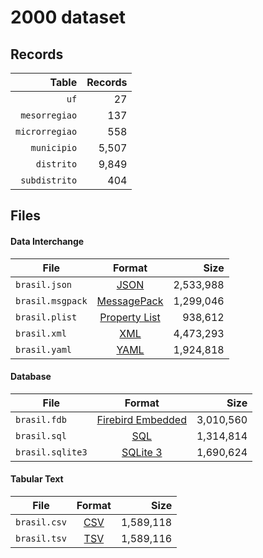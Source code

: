 # 2000 dataset

## Records

|          Table | Records |
| --------------:| -------:|
|           `uf` |      27 |
|  `mesorregiao` |     137 |
| `microrregiao` |     558 |
|    `municipio` |   5,507 |
|     `distrito` |   9,849 |
|  `subdistrito` |     404 |

## Files

#### Data Interchange

| File             | Format                                                       |      Size |
| ---------------- |:------------------------------------------------------------:| ---------:|
| `brasil.json`    | [JSON](https://en.wikipedia.org/wiki/JSON)                   | 2,533,988 |
| `brasil.msgpack` | [MessagePack](https://en.wikipedia.org/wiki/MessagePack)     | 1,299,046 |
| `brasil.plist`   | [Property List](https://en.wikipedia.org/wiki/Property_list) |   938,612 |
| `brasil.xml`     | [XML](https://en.wikipedia.org/wiki/XML)                     | 4,473,293 |
| `brasil.yaml`    | [YAML](https://en.wikipedia.org/wiki/YAML)                   | 1,924,818 |

#### Database

| File             | Format                                                                                 |      Size |
| ---------------- |:--------------------------------------------------------------------------------------:| ---------:|
| `brasil.fdb`     | [Firebird Embedded](https://en.wikipedia.org/wiki/Embedded_database#Firebird_Embedded) | 3,010,560 |
| `brasil.sql`     | [SQL](https://en.wikipedia.org/wiki/SQL)                                               | 1,314,814 |
| `brasil.sqlite3` | [SQLite 3](https://en.wikipedia.org/wiki/SQLite)                                       | 1,690,624 |

#### Tabular Text

| File         | Format                                                      |      Size |
| ------------ |:-----------------------------------------------------------:| ---------:|
| `brasil.csv` | [CSV](https://en.wikipedia.org/wiki/Comma-separated_values) | 1,589,118 |
| `brasil.tsv` | [TSV](https://en.wikipedia.org/wiki/Tab-separated_values)   | 1,589,116 |
